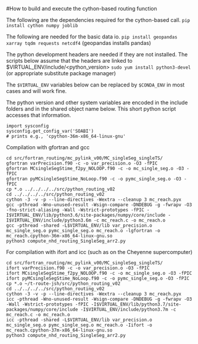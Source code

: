 #How to build and execute the cython-based routing function

The following are the dependencies required for the cython-based call. 
`pip install cython numpy joblib`

The following are needed for the basic data io. 
`pip install geopandas xarray tqdm requests netcdf4`
(geopandas installs pandas)

The python development headers are needed if they are not installed. The scripts below assume that the headers are linked to $VIRTUAL_ENV/include/<python_version>
`sudo yum install python3-devel`
(or appropriate substitute package manager)

The `$VIRTUAL_ENV` variables below can be replaced by `$CONDA_ENV` in most cases and will work fine. 

The python version and other system variables are encoded in the include folders and in the shared object name below. This short python script accesses that information. 
```
import sysconfig
sysconfig.get_config_var('SOABI')
# prints e.g., 'cpython-36m-x86_64-linux-gnu'
```

Compilation with gfortran and gcc
```
cd src/fortran_routing/mc_pylink_v00/MC_singleSeg_singleTS/
gfortran varPrecision.f90 -c -o var_precision.o -O3 -fPIC
gfortran MCsingleSegStime_f2py_NOLOOP.f90 -c -o mc_single_seg.o -O3 -fPIC
gfortran pyMCsingleSegStime_NoLoop.f90 -c -o pymc_single_seg.o -O3 -fPIC
cp *.o ../../../../src/python_routing_v02
cd ../../../../src/python_routing_v02
cython -3 -v -p --line-directives -Wextra --cleanup 3 mc_reach.pyx
gcc -pthread -Wno-unused-result -Wsign-compare -DNDEBUG -g -fwrapv -O3 -fno-strict-aliasing -Wall -Wstrict-prototypes -fPIC -I$VIRTUAL_ENV/lib/python3.6/site-packages/numpy/core/include -I$VIRTUAL_ENV/include/python3.6m -c mc_reach.c -o mc_reach.o
gcc -pthread -shared -L$VIRTUAL_ENV/lib var_precision.o mc_single_seg.o pymc_single_seg.o mc_reach.o -lgfortran -o mc_reach.cpython-36m-x86_64-linux-gnu.so
python3 compute_nhd_routing_SingleSeg_arr2.py
```


For compilation with ifort and icc (such as on the Cheyenne supercomputer)
```
cd src/fortran_routing/mc_pylink_v00/MC_singleSeg_singleTS/
ifort varPrecision.f90 -c -o var_precision.o -O3 -fPIC
ifort MCsingleSegStime_f2py_NOLOOP.f90 -c -o mc_single_seg.o -O3 -fPIC
ifort pyMCsingleSegStime_NoLoop.f90 -c -o pymc_single_seg.o -O3 -fPIC
cp *.o ~/t-route-jsh/src/python_routing_v02
cd ../../../../src/python_routing_v02
cython -3 -v -p --line-directives -Wextra --cleanup 3 mc_reach.pyx
icc -pthread -Wno-unused-result -Wsign-compare -DNDEBUG -g -fwrapv -O3 -Wall -Wstrict-prototypes -fPIC -I$VIRTUAL_ENV/lib/python3.7/site-packages/numpy/core/include -I$VIRTUAL_ENV/include/python3.7m -c mc_reach.c -o mc_reach.o
icc -pthread -shared -L$VIRTUAL_ENV/lib var_precision.o mc_single_seg.o pymc_single_seg.o mc_reach.o -Iifort -o mc_reach.cpython-37m-x86_64-linux-gnu.so
python3 compute_nhd_routing_SingleSeg_arr2.py
```
